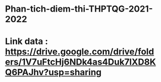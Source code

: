 # Phan-tich-diem-thi-THPTQG-2021-2022
# Link data : https://drive.google.com/drive/folders/1V7uFtcHj6NDk4as4Duk7lXD8KQ6PAJhv?usp=sharing
